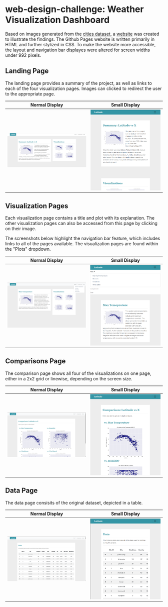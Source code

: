 # web-design-challenge: Weather Visualization Dashboard
Based on images generated from the [cities dataset](Resources/cities.csv), a [website](https://sbowe1.github.io/web-design-challenge/index.html) was created to illustrate the findings. The Github Pages website is written primarily in HTML and further stylized in CSS. To make the website more accessible, the layout and navigation bar displayes were altered for screen widths under 992 pixels. 

## Landing Page
The landing page provides a summary of the project, as well as links to each of the four visualization pages. Images can clicked to redirect the user to the appropriate page.

| Normal Display | Small Display |
| -------------- | ------------- |
| ![landing lg](Screenshots/landing-lg.png) | ![landing sm](Screenshots/landing-sm.png)

## Visualization Pages
Each visualization page contains a title and plot with its explanation. The other visualization pages can also be accessed from this page by clicking on their image. 

The screenshots below highlight the navigation bar feature, which includes links to all of the pages available. The visualization pages are found within the "Plots" dropdown. 

| Normal Display | Small Display |
| -------------- | ------------- |
| ![visual lg](Screenshots/navbar-lg.png) | ![visual sm](Screenshots/navbar-sm.png)

## Comparisons Page
The comparison page shows all four of the visualizations on one page, either in a 2x2 grid or linewise, depending on the screen size. 

| Normal Display | Small Display |
| -------------- | ------------- |
| ![compare lg](Screenshots/comparison-lg.png) | ![compare sm](Screenshots/comparison-sm.png)

## Data Page
The data page consisits of the original dataset, depicted in a table.

| Normal Display | Small Display |
| -------------- | ------------- |
| ![data lg](Screenshots/data-lg.png) | ![data sm](Screenshots/data-sm.png)
